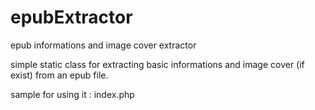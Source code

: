 # epubExtractor
epub informations and image cover extractor<br>

simple static class for extracting basic informations and image cover (if exist) from an epub file.<br>

sample for using it : index.php

